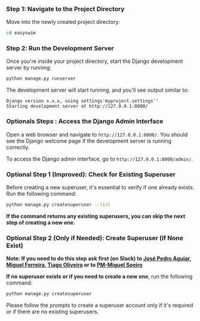 ### Step 1: Navigate to the Project Directory

Move into the newly created project directory:

```bash
cd easyswim 
```

### Step 2: Run the Development Server

Once you're inside your project directory, start the Django development server by running:

```bash
python manage.py runserver
```

The development server will start running, and you'll see output similar to:

```arduino
Django version x.x.x, using settings'myproject.settings''
Starting development server at http://127.0.0.1:8000/ 
```
### Optionals Steps : Access the Django Admin Interface

Open a web browser and navigate to `http://127.0.0.1:8000/`. You should see the Django welcome page if the development server is running correctly.

To access the Django admin interface, go to `http://127.0.0.1:8000/admin/`. 

### Optional Step 1 (Improved): Check for Existing Superuser

Before creating a new superuser, it's essential to verify if one already exists. Run the following command:
```bash
python manage.py createsuperuser --list
```

**If the command returns any existing superusers, you can skip the next step of creating a new one.**

###  Optional Step 2 (Only if Needed): Create Superuser (If None Exist)
**Note: If you need to do this step ask first (on Slack) to [José Pedro Aguiar](https://gestodeprojetohq.slack.com/team/U05UU2RLRJL), [Miguel Ferreira](https://gestodeprojetohq.slack.com/team/U05TLU8B1U6), [Tiago Oliveira](https://gestodeprojetohq.slack.com/team/U05U03UTETV) or to [PM-Miguel Soeiro](https://gestodeprojetohq.slack.com/team/U05U2H8V1AL)**

**If no superuser exists or if you need to create a new one**, run the following command:
```bash
python manage.py createsuperuser
```
Please follow the prompts to create a superuser account only if it's required or if there are no existing superusers.
